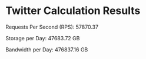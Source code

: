 # Twitter Calculation Results

Requests Per Second (RPS): 57870.37

Storage per Day: 47683.72 GB

Bandwidth per Day: 476837.16 GB

